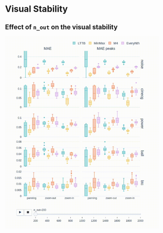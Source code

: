 # Visual Stability

## Effect of `n_out` on the visual stability
![](../gifs/visual_stability_n_out.gif)